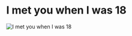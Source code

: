 # I met you when I was 18

![I met you when I was 18](https://www.google.com/imgres?imgurl=https%3A%2F%2Fi.discogs.com%2FqzfeITaWuKvszYchkX0XdOQwy2KS7gFrqzU4HCdzw54%2Frs%3Afit%2Fg%3Asm%2Fq%3A90%2Fh%3A600%2Fw%3A600%2FczM6Ly9kaXNjb2dz%2FLWRhdGFiYXNlLWlt%2FYWdlcy9SLTI3ODY0%2FMTk4LTE2OTExMzQ3%2FMjctNjY0MS5qcGVn.jpeg&tbnid=4uPljgRzXldcSM&vet=12ahUKEwi6veHWtsqCAxUmb_UHHTgSDlkQMygAegQIARBH..i&imgrefurl=https%3A%2F%2Fwww.discogs.com%2Fko%2Frelease%2F12635802-Lauv-I-Met-You-When-I-Was-18&docid=XOC4sM-43Kb2TM&w=600&h=600&itg=1&q=i%20met%20you%20when%20i%20was%2018&ved=2ahUKEwi6veHWtsqCAxUmb_UHHTgSDlkQMygAegQIARBH)